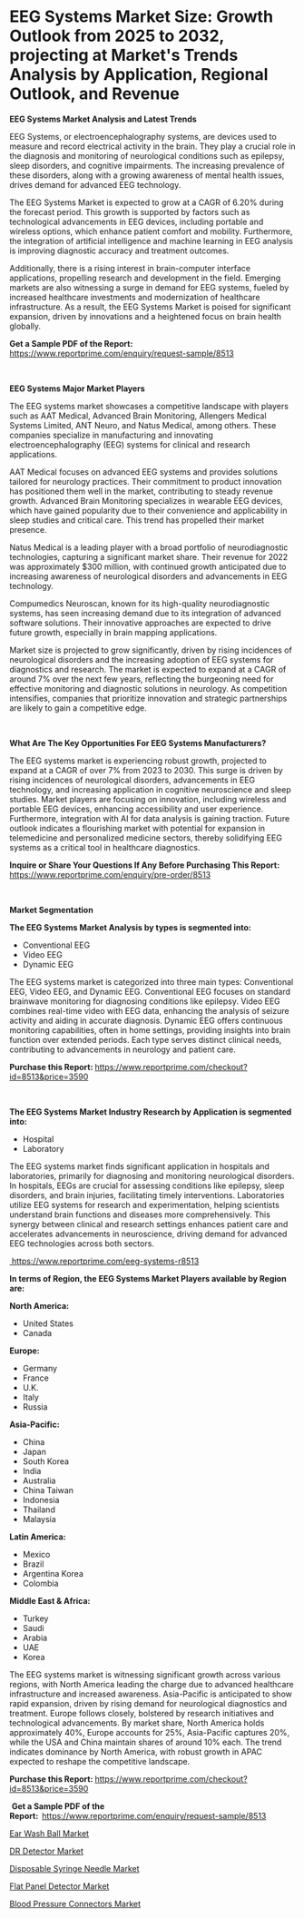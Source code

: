 <p><h1>EEG Systems Market Size: Growth Outlook from 2025 to 2032, projecting at Market's Trends Analysis by Application, Regional Outlook, and Revenue</h1></p><p><strong>EEG Systems Market Analysis and Latest Trends</strong></p>
<p><p>EEG Systems, or electroencephalography systems, are devices used to measure and record electrical activity in the brain. They play a crucial role in the diagnosis and monitoring of neurological conditions such as epilepsy, sleep disorders, and cognitive impairments. The increasing prevalence of these disorders, along with a growing awareness of mental health issues, drives demand for advanced EEG technology.</p><p>The EEG Systems Market is expected to grow at a CAGR of 6.20% during the forecast period. This growth is supported by factors such as technological advancements in EEG devices, including portable and wireless options, which enhance patient comfort and mobility. Furthermore, the integration of artificial intelligence and machine learning in EEG analysis is improving diagnostic accuracy and treatment outcomes. </p><p>Additionally, there is a rising interest in brain-computer interface applications, propelling research and development in the field. Emerging markets are also witnessing a surge in demand for EEG systems, fueled by increased healthcare investments and modernization of healthcare infrastructure. As a result, the EEG Systems Market is poised for significant expansion, driven by innovations and a heightened focus on brain health globally.</p></p>
<p><strong>Get a Sample PDF of the Report:&nbsp;</strong> <a href="https://www.reportprime.com/enquiry/request-sample/8513?utm_campaign=1885&utm_medium=2&utm_source=Github&utm_content=ia&utm_term=19032025&utm_id=eeg-systems">https://www.reportprime.com/enquiry/request-sample/8513</a></p>
<p>&nbsp;</p>
<p><strong>EEG Systems Major Market Players</strong></p>
<p><p>The EEG systems market showcases a competitive landscape with players such as AAT Medical, Advanced Brain Monitoring, Allengers Medical Systems Limited, ANT Neuro, and Natus Medical, among others. These companies specialize in manufacturing and innovating electroencephalography (EEG) systems for clinical and research applications.</p><p>AAT Medical focuses on advanced EEG systems and provides solutions tailored for neurology practices. Their commitment to product innovation has positioned them well in the market, contributing to steady revenue growth. Advanced Brain Monitoring specializes in wearable EEG devices, which have gained popularity due to their convenience and applicability in sleep studies and critical care. This trend has propelled their market presence.</p><p>Natus Medical is a leading player with a broad portfolio of neurodiagnostic technologies, capturing a significant market share. Their revenue for 2022 was approximately $300 million, with continued growth anticipated due to increasing awareness of neurological disorders and advancements in EEG technology.</p><p>Compumedics Neuroscan, known for its high-quality neurodiagnostic systems, has seen increasing demand due to its integration of advanced software solutions. Their innovative approaches are expected to drive future growth, especially in brain mapping applications.</p><p>Market size is projected to grow significantly, driven by rising incidences of neurological disorders and the increasing adoption of EEG systems for diagnostics and research. The market is expected to expand at a CAGR of around 7% over the next few years, reflecting the burgeoning need for effective monitoring and diagnostic solutions in neurology. As competition intensifies, companies that prioritize innovation and strategic partnerships are likely to gain a competitive edge.</p></p>
<p>&nbsp;</p>
<p><strong>What Are The Key Opportunities For EEG Systems Manufacturers?</strong></p>
<p><p>The EEG systems market is experiencing robust growth, projected to expand at a CAGR of over 7% from 2023 to 2030. This surge is driven by rising incidences of neurological disorders, advancements in EEG technology, and increasing application in cognitive neuroscience and sleep studies. Market players are focusing on innovation, including wireless and portable EEG devices, enhancing accessibility and user experience. Furthermore, integration with AI for data analysis is gaining traction. Future outlook indicates a flourishing market with potential for expansion in telemedicine and personalized medicine sectors, thereby solidifying EEG systems as a critical tool in healthcare diagnostics.</p></p>
<p><strong>Inquire or Share Your Questions If Any Before Purchasing This Report:</strong> <a href="https://www.reportprime.com/enquiry/pre-order/8513?utm_campaign=1885&utm_medium=2&utm_source=Github&utm_content=ia&utm_term=19032025&utm_id=eeg-systems">https://www.reportprime.com/enquiry/pre-order/8513</a></p>
<p>&nbsp;</p>
<p><strong>Market Segmentation</strong></p>
<p><strong>The EEG Systems Market Analysis by types is segmented into:</strong></p>
<p><ul><li>Conventional EEG</li><li>Video EEG</li><li>Dynamic EEG</li></ul></p>
<p><p>The EEG systems market is categorized into three main types: Conventional EEG, Video EEG, and Dynamic EEG. Conventional EEG focuses on standard brainwave monitoring for diagnosing conditions like epilepsy. Video EEG combines real-time video with EEG data, enhancing the analysis of seizure activity and aiding in accurate diagnosis. Dynamic EEG offers continuous monitoring capabilities, often in home settings, providing insights into brain function over extended periods. Each type serves distinct clinical needs, contributing to advancements in neurology and patient care.</p></p>
<p><strong>Purchase this Report:&nbsp;</strong><a href="https://www.reportprime.com/checkout?id=8513&price=3590&utm_campaign=1885&utm_medium=2&utm_source=Github&utm_content=ia&utm_term=19032025&utm_id=eeg-systems">https://www.reportprime.com/checkout?id=8513&price=3590</a></p>
<p>&nbsp;</p>
<p><strong>The EEG Systems Market Industry Research by Application is segmented into:</strong></p>
<p><ul><li>Hospital</li><li>Laboratory</li></ul></p>
<p><p>The EEG systems market finds significant application in hospitals and laboratories, primarily for diagnosing and monitoring neurological disorders. In hospitals, EEGs are crucial for assessing conditions like epilepsy, sleep disorders, and brain injuries, facilitating timely interventions. Laboratories utilize EEG systems for research and experimentation, helping scientists understand brain functions and diseases more comprehensively. This synergy between clinical and research settings enhances patient care and accelerates advancements in neuroscience, driving demand for advanced EEG technologies across both sectors.</p></p>
<p><a href="https://www.reportprime.com/eeg-systems-r8513?utm_campaign=1885&utm_medium=2&utm_source=Github&utm_content=ia&utm_term=19032025&utm_id=eeg-systems">&nbsp;https://www.reportprime.com/eeg-systems-r8513</a></p>
<p><strong>In terms of Region, the EEG Systems Market Players available by Region are:</strong></p>
<p>
    <p> <strong> North America: </strong>
        <ul>
            <li>United States</li>
            <li>Canada</li>
        </ul>
        </p> 
    <p> <strong> Europe: </strong>
        <ul>
            <li>Germany</li>
            <li>France</li>
            <li>U.K.</li>
            <li>Italy</li>
            <li>Russia</li>
        </ul>
        </p> 
    <p> <strong> Asia-Pacific: </strong>
        <ul>
            <li>China</li>
            <li>Japan</li>
            <li>South Korea</li>
            <li>India</li>
            <li>Australia</li>
            <li>China Taiwan</li>
            <li>Indonesia</li>
            <li>Thailand</li>
            <li>Malaysia</li>
        </ul>
        </p> 
    <p> <strong> Latin America: </strong>
        <ul>
            <li>Mexico</li>
            <li>Brazil</li>
            <li>Argentina Korea</li>
            <li>Colombia</li>
        </ul>
        </p> 
    <p> <strong> Middle East & Africa: </strong>
        <ul>
            <li>Turkey</li>
            <li>Saudi</li>
            <li>Arabia</li>
            <li>UAE</li>
            <li>Korea</li>
        </ul>
    </p>
    </p>
<p><p>The EEG systems market is witnessing significant growth across various regions, with North America leading the charge due to advanced healthcare infrastructure and increased awareness. Asia-Pacific is anticipated to show rapid expansion, driven by rising demand for neurological diagnostics and treatment. Europe follows closely, bolstered by research initiatives and technological advancements. By market share, North America holds approximately 40%, Europe accounts for 25%, Asia-Pacific captures 20%, while the USA and China maintain shares of around 10% each. The trend indicates dominance by North America, with robust growth in APAC expected to reshape the competitive landscape.</p></p>
<p><strong>Purchase this Report: </strong><a href="https://www.reportprime.com/checkout?id=8513&price=3590&utm_campaign=1885&utm_medium=2&utm_source=Github&utm_content=ia&utm_term=19032025&utm_id=eeg-systems">https://www.reportprime.com/checkout?id=8513&price=3590</a></p>
<p>&nbsp;<strong>Get a Sample PDF of the Report:&nbsp;&nbsp;</strong><a href="https://www.reportprime.com/enquiry/request-sample/8513?utm_campaign=1885&utm_medium=2&utm_source=Github&utm_content=ia&utm_term=19032025&utm_id=eeg-systems">https://www.reportprime.com/enquiry/request-sample/8513</a></p>
<p><strong></strong></p>
<p><p><a href="https://github.com/duskodazzi34/Market-Research-Report-List-1/blob/main/ear-wash-ball-market.md?utm_campaign=1885&utm_medium=2&utm_source=Github&utm_content=ia&utm_term=19032025&utm_id=eeg-systems">Ear Wash Ball Market</a></p><p><a href="https://github.com/drevertevell/Market-Research-Report-List-1/blob/main/dr-detector-market.md?utm_campaign=1885&utm_medium=2&utm_source=Github&utm_content=ia&utm_term=19032025&utm_id=eeg-systems">DR Detector Market</a></p><p><a href="https://github.com/elhibacajka/Market-Research-Report-List-1/blob/main/disposable-syringe-needle-market.md?utm_campaign=1885&utm_medium=2&utm_source=Github&utm_content=ia&utm_term=19032025&utm_id=eeg-systems">Disposable Syringe Needle Market</a></p><p><a href="https://github.com/forttgoddym7/Market-Research-Report-List-1/blob/main/flat-panel-detector-market.md?utm_campaign=1885&utm_medium=2&utm_source=Github&utm_content=ia&utm_term=19032025&utm_id=eeg-systems">Flat Panel Detector Market</a></p><p><a href="https://github.com/kabotcaddoub/Market-Research-Report-List-1/blob/main/blood-pressure-connectors-market.md?utm_campaign=1885&utm_medium=2&utm_source=Github&utm_content=ia&utm_term=19032025&utm_id=eeg-systems">Blood Pressure Connectors Market</a></p></p>
